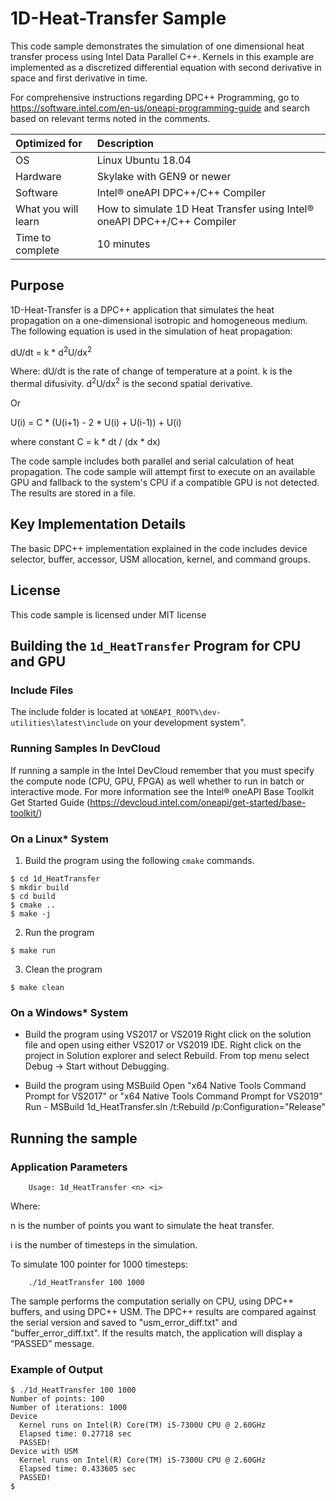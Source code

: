﻿# 1D-Heat-Transfer Sample

This code sample demonstrates the simulation of one dimensional heat
transfer process using Intel Data Parallel C++. Kernels in this
example are implemented as a discretized differential equation with
second derivative in space and first derivative in time.

For comprehensive instructions regarding DPC++ Programming, go to
https://software.intel.com/en-us/oneapi-programming-guide and search
based on relevant terms noted in the comments.
  
| Optimized for                     | Description
|:---                               |:---
| OS                                | Linux Ubuntu 18.04
| Hardware                          | Skylake with GEN9 or newer
| Software                          | Intel&reg; oneAPI DPC++/C++ Compiler
| What you will learn               | How to simulate 1D Heat Transfer using Intel&reg; oneAPI DPC++/C++ Compiler
| Time to complete                  | 10 minutes


## Purpose

1D-Heat-Transfer is a DPC++ application that simulates the heat
propagation on a one-dimensional isotropic and homogeneous medium. The
following equation is used in the simulation of heat propagation:

dU/dt = k * d<sup>2</sup>U/dx<sup>2</sup>

Where:
dU/dt is the rate of change of temperature at a point.
k is the thermal difusivity.
d<sup>2</sup>U/dx<sup>2</sup> is the second spatial derivative.

Or

U(i) = C * (U(i+1) - 2 * U(i) + U(i-1)) + U(i)

where constant C = k * dt / (dx * dx)

The code sample includes both parallel and serial calculation of heat
propagation. The code sample will attempt first to execute on an
available GPU and fallback to the system's CPU if a compatible GPU is
not detected. The results are stored in a file.


## Key Implementation Details 

The basic DPC++ implementation explained in the code includes device
selector, buffer, accessor, USM allocation, kernel, and command
groups.


## License  

This code sample is licensed under MIT license  


## Building the `1d_HeatTransfer` Program for CPU and GPU

### Include Files  

The include folder is located at
`%ONEAPI_ROOT%\dev-utilities\latest\include` on your development
system".

### Running Samples In DevCloud

If running a sample in the Intel DevCloud remember that you must
specify the compute node (CPU, GPU, FPGA) as well whether to run in
batch or interactive mode. For more information see the Intel® oneAPI
Base Toolkit Get Started Guide
(https://devcloud.intel.com/oneapi/get-started/base-toolkit/)

### On a Linux* System  
  1. Build the program using the following `cmake` commands. 
  
  ```
  $ cd 1d_HeatTransfer
  $ mkdir build
  $ cd build
  $ cmake ..
  $ make -j
  ```

  2. Run the program
  
  ```
  $ make run  
  ```
  
  3. Clean the program  
  
  ```
  $ make clean
  ```
  
### On a Windows* System

* Build the program using VS2017 or VS2019 Right click on the solution
  file and open using either VS2017 or VS2019 IDE.  Right click on the
  project in Solution explorer and select Rebuild.  From top menu
  select Debug -> Start without Debugging.

* Build the program using MSBuild Open "x64 Native Tools Command
  Prompt for VS2017" or "x64 Native Tools Command Prompt for VS2019"
  Run - MSBuild 1d_HeatTransfer.sln /t:Rebuild
  /p:Configuration="Release"


## Running the sample
### Application Parameters   
	
        Usage: 1d_HeatTransfer <n> <i>

Where:

n is the number of points you want to simulate the heat transfer.

i is the number of timesteps in the simulation. 

To simulate 100 pointer for 1000 timesteps:

        ./1d_HeatTransfer 100 1000

The sample performs the computation serially on CPU, using DPC++
buffers, and using DPC++ USM. The DPC++ results are compared against
the serial version and saved to "usm_error_diff.txt" and
"buffer_error_diff.txt".  If the results match, the application will
display a “PASSED” message.

### Example of Output
```
$ ./1d_HeatTransfer 100 1000
Number of points: 100
Number of iterations: 1000
Device
  Kernel runs on Intel(R) Core(TM) i5-7300U CPU @ 2.60GHz
  Elapsed time: 0.27718 sec
  PASSED!
Device with USM
  Kernel runs on Intel(R) Core(TM) i5-7300U CPU @ 2.60GHz
  Elapsed time: 0.433605 sec
  PASSED!
$
```
